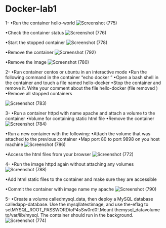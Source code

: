 # Docker-lab1
1-
•Run the container hello-world
![Screenshot (775)](https://user-images.githubusercontent.com/93229250/228752560-36a1b365-da07-4904-9828-71d2cb1e7470.png)

•Check the container status
![Screenshot (776)](https://user-images.githubusercontent.com/93229250/228752602-cca8d399-1b49-4860-83e8-eeef5dc00483.png)

•Start the stopped container
![Screenshot (778)](https://user-images.githubusercontent.com/93229250/228752708-af899f5f-9595-4349-b727-7d9a5da6b0e0.png)

•Remove the container
![Screenshot (792)](https://user-images.githubusercontent.com/93229250/228754794-a6a4462f-5916-46d5-aae9-bba5ade1b98c.png)

•Remove the image
![Screenshot (780)](https://user-images.githubusercontent.com/93229250/228752879-0b8f53ff-6e7a-425b-b464-4657956bb03e.png)

2-
•Run container centos or ubuntu in an interactive mode
•Run the following command in the container “echo docker ”
•Open a bash shell in the container and touch a file named hello-docker
•Stop the container and remove it. Write your comment about the file hello-docker (file removed )
•Remove all stopped containers

![Screenshot (783)](https://user-images.githubusercontent.com/93229250/228753051-18f08e1d-5ac7-442b-8631-1e5a7b010785.png)

3-
•Run a container httpd with name apache and attach a volume to the container
•Volume for containing  static  html file
•Remove the container
![Screenshot (784)](https://user-images.githubusercontent.com/93229250/228753178-f04b3a57-23ef-4b70-b625-36f7829b71d0.png)

•Run a new container with the following:
•Attach  the volume  that  was attached  to the previous  container
•Map  port 80 to port  9898  on you host machine
![Screenshot (786)](https://user-images.githubusercontent.com/93229250/228753242-2ff83dd7-4ee4-493c-ac1c-e96bf9e27282.png)

•Access the html  files from your browser
![Screenshot (772)](https://user-images.githubusercontent.com/93229250/228753275-572c6df6-7f5e-491c-ba8f-11f33601f620.png)

4-
•Run the image httpd again without attaching any volumes
![Screenshot (788)](https://user-images.githubusercontent.com/93229250/228753401-d8547432-e5db-458c-b260-ca48222de5c7.png)

•Add html static files to the container and make sure they are accessible

•Commit the container with image name my apache
![Screenshot (790)](https://user-images.githubusercontent.com/93229250/228754132-51358f9a-2481-47a0-9992-3a0bc96fc870.png)

5-
•Create a volume calledmysql_data, then deploy a MySQL database calledapp-database. Use the mysqllatestimage, and use the-eflag to setMYSQL_ROOT_PASSWORDtoP4sSw0rd0!.Mount themysql_datavolume to/var/lib/mysql. The container should run in the background.
![Screenshot (774)](https://user-images.githubusercontent.com/93229250/228752478-b8a295c6-4d86-4ecb-bec5-bbfceb910f23.png)
